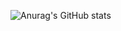 ![Anurag's GitHub stats](https://github-readme-stats.vercel.app/api?username=seohyeon423&show_icons=true&theme=radical)
